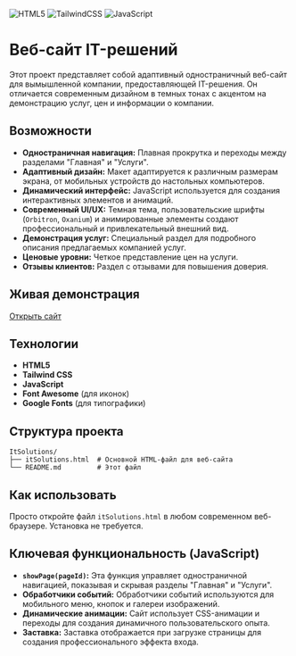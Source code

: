 ![HTML5](https://img.shields.io/badge/html5-%23E34F26.svg?style=for-the-badge&logo=html5&logoColor=white)
![TailwindCSS](https://img.shields.io/badge/tailwindcss-%2338B2AC.svg?style=for-the-badge&logo=tailwind-css&logoColor=white)
![JavaScript](https://img.shields.io/badge/javascript-%23323330.svg?style=for-the-badge&logo=javascript&logoColor=%23F7DF1E)

# Веб-сайт IT-решений

Этот проект представляет собой адаптивный одностраничный веб-сайт для вымышленной компании, предоставляющей IT-решения. Он отличается современным дизайном в темных тонах с акцентом на демонстрацию услуг, цен и информации о компании.

## Возможности

-   **Одностраничная навигация:** Плавная прокрутка и переходы между разделами "Главная" и "Услуги".
-   **Адаптивный дизайн:** Макет адаптируется к различным размерам экрана, от мобильных устройств до настольных компьютеров.
-   **Динамический интерфейс:** JavaScript используется для создания интерактивных элементов и анимаций.
-   **Современный UI/UX:** Темная тема, пользовательские шрифты (`Orbitron`, `Oxanium`) и анимированные элементы создают профессиональный и привлекательный внешний вид.
-   **Демонстрация услуг:** Специальный раздел для подробного описания предлагаемых компанией услуг.
-   **Ценовые уровни:** Четкое представление цен на услуги.
- **Отзывы клиентов:** Раздел с отзывами для повышения доверия.

## Живая демонстрация

[Открыть сайт](<ССЫЛКА_НА_САЙТ>)

## Технологии

-   **HTML5**
-   **Tailwind CSS**
-   **JavaScript**
-   **Font Awesome** (для иконок)
-   **Google Fonts** (для типографики)

## Структура проекта

```
ItSolutions/
├── itSolutions.html  # Основной HTML-файл для веб-сайта
└── README.md         # Этот файл
```

## Как использовать

Просто откройте файл `itSolutions.html` в любом современном веб-браузере. Установка не требуется.

## Ключевая функциональность (JavaScript)

- **`showPage(pageId)`:** Эта функция управляет одностраничной навигацией, показывая и скрывая разделы "Главная" и "Услуги".
- **Обработчики событий:** Обработчики событий используются для мобильного меню, кнопок и галереи изображений.
- **Динамические анимации:** Сайт использует CSS-анимации и переходы для создания динамичного пользовательского опыта.
- **Заставка:** Заставка отображается при загрузке страницы для создания профессионального эффекта входа.
